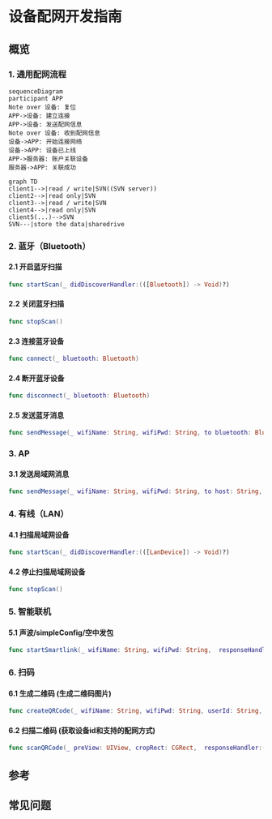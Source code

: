 # 设备配网开发指南

## 概览
### 1. 通用配网流程

```mermaid
sequenceDiagram
participant APP
Note over 设备: 复位
APP->设备: 建立连接
APP->设备: 发送配网信息
Note over 设备: 收到配网信息
设备->APP: 开始连接网络
设备->APP: 设备已上线
APP->服务器: 账户关联设备
服务器->APP: 关联成功
```
```mermaid
graph TD
client1-->|read / write|SVN((SVN server))
client2-->|read only|SVN
client3-->|read / write|SVN
client4-->|read only|SVN
client5(...)-->SVN
SVN---|store the data|sharedrive
```

### 2. 蓝牙（Bluetooth）
#### 2.1 开启蓝牙扫描
```swift
func startScan(_ didDiscoverHandler:(([Bluetooth]) -> Void)?)
```
#### 2.2 关闭蓝牙扫描
```swift
func stopScan()
```
#### 2.3 连接蓝牙设备
```swift
func connect(_ bluetooth: Bluetooth)
```
#### 2.4 断开蓝牙设备
```swift
func disconnect(_ bluetooth: Bluetooth)
```
#### 2.5 发送蓝牙消息
```swift
func sendMessage(_ wifiName: String, wifiPwd: String, to bluetooth: Bluetooth,  responseHandler:(([AnyHashable : Any]) -> Void)?)
```

### 3. AP
#### 3.1 发送局域网消息
```swift
func sendMessage(_ wifiName: String, wifiPwd: String, to host: String, port: Int, responseHandler:(([AnyHashable : Any]) -> Void)?)
```

### 4. 有线（LAN）
#### 4.1 扫描局域网设备
```swift
func startScan(_ didDiscoverHandler:(([LanDevice]) -> Void)?)
```
#### 4.2 停止扫描局域网设备
```swift
func stopScan()
```

### 5. 智能联机
#### 5.1 声波/simpleConfig/空中发包
```swift
func startSmartlink(_ wifiName: String, wifiPwd: String,  responseHandler:(([AnyHashable : Any]) -> Void)?)
```

### 6. 扫码
#### 6.1 生成二维码 (生成二维码图片)
```swift
func createQRCode(_ wifiName: String, wifiPwd: String, userId: String, size: CGSize) -> UIImage?
```
#### 6.2 扫描二维码 (获取设备id和支持的配网方式)
```swift
func scanQRCode(_ preView: UIView, cropRect: CGRect,  responseHandler:(([AnyHashable : Any]) -> Void)?)
```

## 参考


## 常见问题
